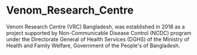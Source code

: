 # Venom_Research_Centre
Venom Research Centre (VRC) Bangladesh, was established in 2018 as a project supported by Non-Communicable Disease Control (NCDC) program under the Directorate General of Health Services (DGHS) of the Ministry of Health and Family Welfare, Government of the People's of Bangladesh. 
